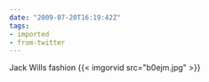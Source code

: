 ```yaml
---
date: "2009-07-20T16:19:42Z"
tags:
- imported
- from-twitter
---
```

Jack Wills fashion {{< imgorvid src="b0ejm.jpg" >}}
